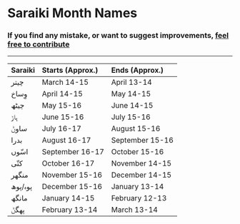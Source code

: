 # Saraiki Month Names

### If you find any mistake, or want to suggest improvements, [feel free to contribute](https://github.com/SaraikiNLP/SaraikiNLP/blob/master/readme.md#contributing)

---

| Saraiki   | Starts (Approx.)   | Ends (Approx.)   |
|:----------|:-------------------|:-----------------|
| چیتر      | March 14-15        | April 13-14      |
| وِساخ     | April 14-15        | May 14-15        |
| ڄیٹھ      | May 15-16          | June 14-15       |
| ہاڑ       | June 15-16         | July 15-16       |
| ساوݨ      | July 16-17         | August 15-16     |
| بدرا      | August 16-17       | September 15-16  |
| اسّوں     | September 16-17    | October 15-16    |
| کتّی      | October 16-17      | November 14-15   |
| منگھر     | November 15-16     | December 14-15   |
| پوہ/پوھ       | December 15-16     | January 13-14    |
| مانگھ     | January 14-15      | February 12-13   |
| پھگݨ      | February 13-14     | March 13-14      |
